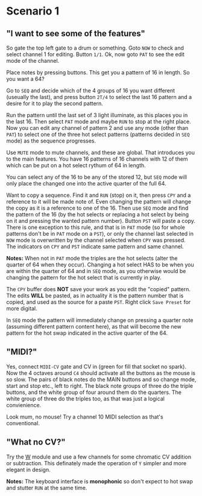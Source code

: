 # Scenario 1
## "I want to see some of the features"

So gate the top left gate to a drum or something. Goto `NOW` to check and select channel 1 for editing. Button `1/1`. Ok, now goto `PAT` to see the edit mode of the channel.

Place notes by pressing buttons. This get you a pattern of 16 in length. So you want a 64?

Go to `SEQ` and decide which of the 4 groups of 16 you want different (useually the last), and press button `2T/4` to select the last 16 pattern and a desire for it to play the second pattern.

Run the pattern until the last set of 3 light illuminate, as this places you in the last 16. Then select `PAT` mode and maybe `RUN` to stop at the right place. Now you can edit any channel of pattern 2 and use any mode (other than `PAT`) to select one of the three hot select patterns (patterns decided in `SEQ` mode) as the sequence progresses.

Use `MUTE` mode to mute channels, and these are global. That introduces you to the main features. You have 16 patterns of 16 channels with 12 of them which can be put on a hot select rythum of 64 in length.

You can select any of the 16 to be any of the stored 12, but `SEQ` mode will only place the changed one into the active quarter of the full 64.

Want to copy a sequence. Find it and `RUN` (stop) on it, then press `CPY` and a reference to it will be made note of. Even changing the pattern will change the copy as it is a reference to one of the 16. Then use `SEQ` mode and find the pattern of the 16 (by the hot selects or replacing a hot select by being on it and pressing the wanted pattern number). Button `PST` will paste a copy. There is one exception to this rule, and that is in `PAT` mode (so for whole patterns don't be in `PAT` mode on a `PST`), or only the channel last selected in `NOW` mode is overwritten by the channel selected when `CPY` was pressed. The indicators on `CPY` and `PST` indicate same pattern and same channel.

**Notes:** When not in `PAT` mode the triples are the hot selects (alter the quarter of 64 when they occur). Changing a hot select HAS to be when you are within the quarter of 64 and in `SEQ` mode, as you otherwise would be changing the pattern for the hot select that is currently in play.

The `CPY` buffer does **NOT** save your work as you edit the "copied" pattern. The edits **WILL** be pasted, as in actuality it is the pattern number that is copied, and used as the source for a paste `PST`. Right click `Save Preset` for more digital.

In `SEQ` mode the pattern will immediately change on pressing a quarter note (assuming different pattern content here), as that will become the new pattern for the hot swap indicated in the active quarter of the 64.

## "MIDI?"
Yes, connect `MIDI-CV` gate and CV in (green for fill that socket no spark). Now the 4 octaves around `C4` should activate all the buttons as the mouse is so slow. The pairs of black notes do the MAIN buttons and so change mode, start and stop etc., left to right. The black note groups of three do the triple buttons, and the white group of four around them do the quarters. The white group of three do the triples too, as that was just a logical convienience.

Look mum, no mouse! Try a channel 10 MIDI selection as that's conventional.

## "What no CV?"
Try the [W](README.md#w) module and use a few channels for some chromatic CV addition or subtraction. This definately made the operation of `Y` simpler and more elegant in design.

**Notes:** The keyboard interface is **monophonic** so don't expect to hot swap and stutter `RUN` at the same time.